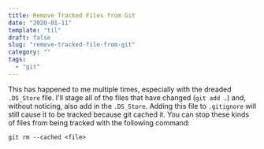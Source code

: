 ```yaml
---
title: Remove Tracked Files from Git
date: "2020-01-11"
template: "til"
draft: false
slug: "remove-tracked-file-from-git"
category: ""
tags:
  - "git"
---
```


This has happened to me multiple times, especially with the dreaded `.DS_Store` file. I'll stage all
of the files that have changed (`git add .`) and, without noticing, also add in the `.DS_Store`. 
Adding this file to `.gitignore` will still cause it to be tracked because git cached it. 
You can stop these kinds of files from being tracked with the following command: 

```
git rm --cached <file>
```

